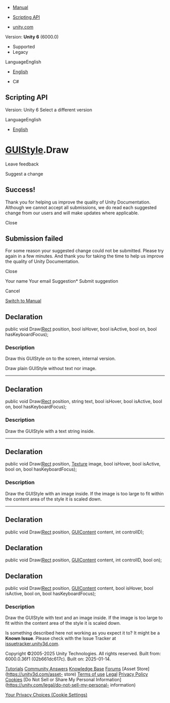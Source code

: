 [ ]()

  * [Manual](../Manual/index.html)
  * [Scripting API](../ScriptReference/index.html)

  * [unity.com](https://unity.com/)

Version: **Unity 6** (6000.0)

  * Supported
  * Legacy

LanguageEnglish

  * [English]()

  * C#

[ ](https://docs.unity3d.com)

## Scripting API

Version: Unity 6 Select a different version

LanguageEnglish

  * [English]()

#  [GUIStyle](GUIStyle.html).Draw

Leave feedback

Suggest a change

## Success!

Thank you for helping us improve the quality of Unity Documentation. Although
we cannot accept all submissions, we do read each suggested change from our
users and will make updates where applicable.

Close

## Submission failed

For some reason your suggested change could not be submitted. Please <a>try
again</a> in a few minutes. And thank you for taking the time to help us
improve the quality of Unity Documentation.

Close

Your name Your email Suggestion* Submit suggestion

Cancel

[Switch to Manual](../Manual/class-GUIStyle.html "Go to GUIStyle Component in
the Manual")

## Declaration

public void Draw([Rect](Rect.html) position, bool isHover, bool isActive, bool
on, bool hasKeyboardFocus);

### Description

Draw this GUIStyle on to the screen, internal version.

Draw plain GUIStyle without text nor image.

* * *

## Declaration

public void Draw([Rect](Rect.html) position, string text, bool isHover, bool
isActive, bool on, bool hasKeyboardFocus);

### Description

Draw the GUIStyle with a text string inside.

* * *

## Declaration

public void Draw([Rect](Rect.html) position, [Texture](Texture.html) image,
bool isHover, bool isActive, bool on, bool hasKeyboardFocus);

### Description

Draw the GUIStyle with an image inside. If the image is too large to fit
within the content area of the style it is scaled down.

* * *

## Declaration

public void Draw([Rect](Rect.html) position, [GUIContent](GUIContent.html)
content, int controlID);

## Declaration

public void Draw([Rect](Rect.html) position, [GUIContent](GUIContent.html)
content, int controlID, bool on);

## Declaration

public void Draw([Rect](Rect.html) position, [GUIContent](GUIContent.html)
content, bool isHover, bool isActive, bool on, bool hasKeyboardFocus);

### Description

Draw the GUIStyle with text and an image inside. If the image is too large to
fit within the content area of the style it is scaled down.

Is something described here not working as you expect it to? It might be a
**Known Issue**. Please check with the Issue Tracker at
[issuetracker.unity3d.com](https://issuetracker.unity3d.com).

Copyright ©2005-2025 Unity Technologies. All rights reserved. Built from:
6000.0.36f1 (02b661dc617c). Built on: 2025-01-14.

[Tutorials](https://unity3d.com/learn) [Community
Answers](https://answers.unity3d.com) [Knowledge
Base](https://support.unity3d.com/hc/en-us)
[Forums](https://forum.unity3d.com) [Asset Store](https://unity3d.com/asset-
store) [Terms of use](https://docs.unity3d.com/Manual/TermsOfUse.html)
[Legal](https://unity.com/legal) [Privacy
Policy](https://unity.com/legal/privacy-policy)
[Cookies](https://unity.com/legal/cookie-policy) [Do Not Sell or Share My
Personal Information](https://unity.com/legal/do-not-sell-my-personal-
information)

[Your Privacy Choices (Cookie Settings)](javascript:void\(0\);)

